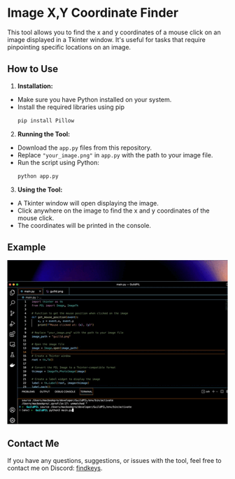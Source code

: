 # Image X,Y Coordinate Finder

This tool allows you to find the x and y coordinates of a mouse click on an image displayed in a Tkinter window. It's useful for tasks that require pinpointing specific locations on an image.

## How to Use

1. **Installation:**

- Make sure you have Python installed on your system.
- Install the required libraries using pip
     ```python
     pip install Pillow
     ```

2. **Running the Tool:**

- Download the `app.py` files from this repository.
- Replace `"your_image.png"` in `app.py` with the path to your image file.
- Run the script using Python:
     ```bash
     python app.py
     ```

3. **Using the Tool:**

- A Tkinter window will open displaying the image.
- Click anywhere on the image to find the x and y coordinates of the mouse click.
- The coordinates will be printed in the console.

## Example

![Example Image](example.gif)

## Contact Me

If you have any questions, suggestions, or issues with the tool, feel free to contact me on Discord: [findkeys](https://discord.com/users/840848369484169266).
